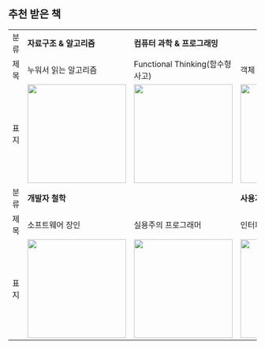 ## 추천 받은 책

<table>
  <tr>
    <td>분류</td>
    <td><b>자료구조 & 알고리즘</b></td>
    <td colspan="3"><b>컴퓨터 과학 & 프로그래밍</b></td>
  </tr>
  <tr>
    <td>제목</td>
    <td>누워서 읽는 알고리즘</td>
    <td>Functional Thinking(함수형 사고)</td>
    <td>객체 지향의 사실과 오해</td>
    <td>HTTP 완벽 가이드</td>
  </tr>
  <tr>
    <td>표지</td>
    <td><img width=200 src="https://github.com/bgyoons/FEDC/assets/73841260/c805ae54-a71f-49bf-b63c-67a572549c3f"></td>
    <td><img width=200 src="https://www.hanbit.co.kr/data/books/B6064588422_l.jpg"></td>
    <td><img width=200 src="https://github.com/bgyoons/FEDC/assets/73841260/79d7b4c3-71b6-4a14-8a9d-c82d630aa7d8"></td>
    <td><img width=200 src="https://github.com/bgyoons/Study-with-me/assets/73841260/8bbc88c7-5ef8-4a21-a326-faa6bbc22f36"></td>
  </tr>
  <tr>
    <td>분류</td>
    <td colspan="2"><b>개발자 철학</b></td>
    <td><b>사용자 경험(UX)</b></td>
  </tr>
  <tr>
    <td>제목</td>
    <td>소프트웨어 장인</td>
    <td>실용주의 프로그래머</td>
    <td>인터페이스 없는 인터페이스</td>
  </tr>
  <tr>
    <td>표지</td>
    <td><img width=200 src="https://github.com/bgyoons/Study-with-me/assets/73841260/ef74d79f-2327-468f-8537-708d1c5231ac"></td>
    <td><img width=200 src="https://github.com/bgyoons/Study-with-me/assets/73841260/82ee6e21-45e4-4c3d-87af-6e3338c76ad9"></td>
    <td><img width=200 src="https://github.com/bgyoons/Study-with-me/assets/73841260/fbd52012-3778-4739-9b14-99ca9c7de929"></td>
  </tr>
</table>
